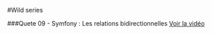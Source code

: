 #Wild series

###Quete 09 - Symfony : Les relations bidirectionnelles 
[Voir la vidéo](http://frvaillant.com/wcs/screencasts/09.mov)
